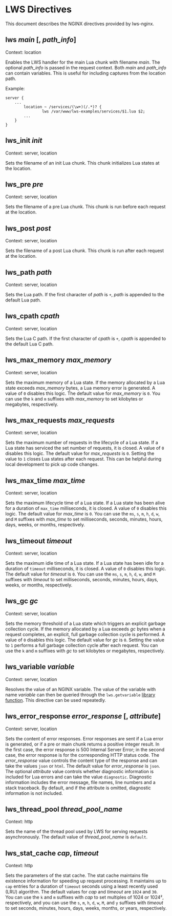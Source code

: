 # LWS Directives

This document describes the NGINX directives provided by lws-nginx.


## lws *main* [, *path_info*]

Context: location

Enables the LWS handler for the main Lua chunk with filename *main*. The optional *path_info*
is passed in the request context. Both *main* and *path_info* can contain variables. This is useful
for including captures from the location path.

Example:
```nginx
server {
	...
        location ~ /services/(\w+)(/.*)? {
                lws /var/www/lws-examples/services/$1.lua $2;
		...
	}
}
```


## lws_init *init*

Context: server, location

Sets the filename of an init Lua chunk. This chunk initializes Lua states at the location.


## lws_pre *pre*

Context: server, location

Sets the filename of a pre Lua chunk. This chunk is run before each request at the location.


## lws_post *post*

Context: server, location

Sets the filename of a post Lua chunk. This chunk is run after each request at the location.


## lws_path *path*

Context: server, location


Sets the Lua path. If the first character of *path* is `+`, *path* is appended to the default Lua
path.


## lws_cpath *cpath*

Context: server, location

Sets the Lua C path. If the first character of *cpath* is `+`, *cpath* is appended to the default
Lua C path.


## lws_max_memory *max_memory*

Context: server, location

Sets the maximum memory of a Lua state. If the memory allocated by a Lua state exceeds
*max_memory* bytes, a Lua memory error is generated. A value of `0` disables this
logic. The default value for *max_memory* is `0`. You can use the `k` and `m` suffixes with
*max_memory* to set kilobytes or megabytes, respectively.


## lws_max_requests *max_requests*

Context: server, location

Sets the maximum number of requests in the lifecycle of a Lua state. If a Lua state has serviced
the set number of requests, it is closed. A value of `0` disables this logic. The default value
for *max_requests* is `0`. Setting the value to `1` closes Lua states after each request. This
can be helpful during local development to pick up code changes.


## lws_max_time *max_time*

Context: server, location

Sets the maximum lifecycle time of a Lua state. If a Lua state has been alive for a duration
of `max_time` milliseconds, it is closed. A value of `0` disables this logic. The default value
for *max_time* is `0`. You can use the `ms`, `s`, `m`, `h`, `d`, `w`, and `M` suffixes with
*max_time* to set milliseconds, seconds, minutes, hours, days, weeks, or months, respectively.


## lws_timeout *timeout*

Context: server, location

Sets the maximum idle time of a Lua state. If a Lua state has been idle for a duration of
`timeout` milliseconds, it is closed. A value of `0` disables this logic. The default value
for *timeout* is `0`. You can use the `ms`, `s`, `m`, `h`, `d`, `w`, and `M` suffixes with
*timeout* to set milliseconds, seconds, minutes, hours, days, weeks, or months, respectively.


## lws_gc *gc*

Context: server, location

Sets the memory threshold of a Lua state which triggers an explicit garbage collection cycle. If
the memory allocated by a Lua exceeds *gc* bytes when a request completes, an explicit, full
garbage collection cycle is performed. A value of `0` disables this logic. The default value for
*gc* is `0`. Setting the value to `1` performs a full garbage collection cycle after each request.
You can use the `k` and `m` suffixes with *gc* to set kilobytes or megabytes, respectively.


## lws_variable *variable*

Context: server, location

Resolves the value of an NGINX variable. The value of the variable with name *variable* can then
be queried through the `lws.getvariable` [library function](Library.md). This directive can be
used repeatedly.


## lws_error_response *error_response* [, *attribute*]

Context: server, location

Sets the content of error responses. Error responses are sent if a Lua error is generated, or if a
pre or main chunk returns a positive integer result. In the first case, the error response is 500
Internal Server Error; in the second case, the error response is for the corresponding HTTP
status code. The *error_response* value controls the content type of the response and can take the
values `json` or `html`. The default value for *error_response* is `json`. The optional
*attribute* value controls whether diagnostic information is included for Lua errors and can take
the value `diagnostic`. Diagnostic information includes the error message, file names, line
numbers and a stack traceback. By default, and if the attribute is omitted, diagnostic information
is not included.


## lws_thread_pool *thread_pool_name*

Context: http

Sets the name of the thread pool used by LWS for serving requests asynchronously. The default
value of *thread_pool_name* is `default`.


## lws_stat_cache *cap*, *timeout*

Context: http

Sets the parameters of the stat cache. The stat cache maintains file existence information for
speeding up request processing. It maintains up to `cap` entries for a duration of `timeout`
seconds using a least recently used (LRU) algorithm. The default values for *cap* and *timeout*
are `1024` and `30`. You can use the `k` and `m` suffixes with *cap* to set multiples of 1024 or
1024², respectively, and you can use the `s`, `m`, `h`, `d`, `w`, `M`, and `y` suffixes
with *timeout* to set seconds, minutes, hours, days, weeks, months, or years, respectively.
